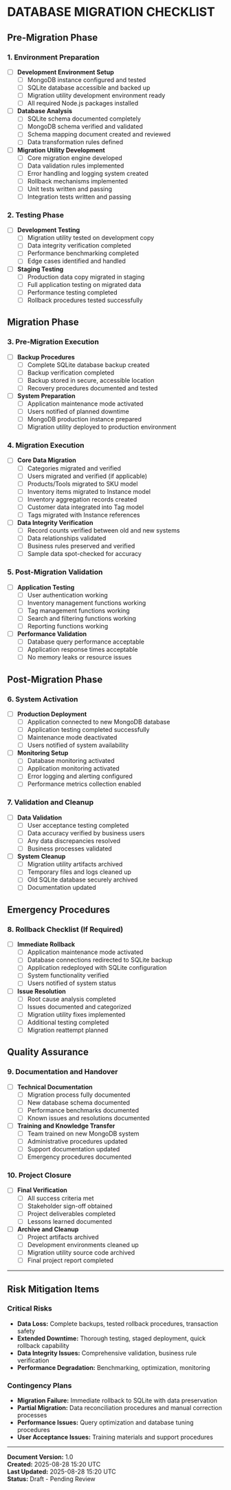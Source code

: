 # DATABASE MIGRATION CHECKLIST

## Pre-Migration Phase

### 1. Environment Preparation
- [ ] **Development Environment Setup**
  - [ ] MongoDB instance configured and tested
  - [ ] SQLite database accessible and backed up
  - [ ] Migration utility development environment ready
  - [ ] All required Node.js packages installed

- [ ] **Database Analysis**
  - [ ] SQLite schema documented completely
  - [ ] MongoDB schema verified and validated
  - [ ] Schema mapping document created and reviewed
  - [ ] Data transformation rules defined

- [ ] **Migration Utility Development**
  - [ ] Core migration engine developed
  - [ ] Data validation rules implemented
  - [ ] Error handling and logging system created
  - [ ] Rollback mechanisms implemented
  - [ ] Unit tests written and passing
  - [ ] Integration tests written and passing

### 2. Testing Phase
- [ ] **Development Testing**
  - [ ] Migration utility tested on development copy
  - [ ] Data integrity verification completed
  - [ ] Performance benchmarking completed
  - [ ] Edge cases identified and handled

- [ ] **Staging Testing**
  - [ ] Production data copy migrated in staging
  - [ ] Full application testing on migrated data
  - [ ] Performance testing completed
  - [ ] Rollback procedures tested successfully

## Migration Phase

### 3. Pre-Migration Execution
- [ ] **Backup Procedures**
  - [ ] Complete SQLite database backup created
  - [ ] Backup verification completed
  - [ ] Backup stored in secure, accessible location
  - [ ] Recovery procedures documented and tested

- [ ] **System Preparation**
  - [ ] Application maintenance mode activated
  - [ ] Users notified of planned downtime
  - [ ] MongoDB production instance prepared
  - [ ] Migration utility deployed to production environment

### 4. Migration Execution
- [ ] **Core Data Migration**
  - [ ] Categories migrated and verified
  - [ ] Users migrated and verified (if applicable)
  - [ ] Products/Tools migrated to SKU model
  - [ ] Inventory items migrated to Instance model
  - [ ] Inventory aggregation records created
  - [ ] Customer data integrated into Tag model
  - [ ] Tags migrated with Instance references

- [ ] **Data Integrity Verification**
  - [ ] Record counts verified between old and new systems
  - [ ] Data relationships validated
  - [ ] Business rules preserved and verified
  - [ ] Sample data spot-checked for accuracy

### 5. Post-Migration Validation
- [ ] **Application Testing**
  - [ ] User authentication working
  - [ ] Inventory management functions working
  - [ ] Tag management functions working
  - [ ] Search and filtering functions working
  - [ ] Reporting functions working

- [ ] **Performance Validation**
  - [ ] Database query performance acceptable
  - [ ] Application response times acceptable
  - [ ] No memory leaks or resource issues

## Post-Migration Phase

### 6. System Activation
- [ ] **Production Deployment**
  - [ ] Application connected to new MongoDB database
  - [ ] Application testing completed successfully
  - [ ] Maintenance mode deactivated
  - [ ] Users notified of system availability

- [ ] **Monitoring Setup**
  - [ ] Database monitoring activated
  - [ ] Application monitoring activated
  - [ ] Error logging and alerting configured
  - [ ] Performance metrics collection enabled

### 7. Validation and Cleanup
- [ ] **Data Validation**
  - [ ] User acceptance testing completed
  - [ ] Data accuracy verified by business users
  - [ ] Any data discrepancies resolved
  - [ ] Business processes validated

- [ ] **System Cleanup**
  - [ ] Migration utility artifacts archived
  - [ ] Temporary files and logs cleaned up
  - [ ] Old SQLite database securely archived
  - [ ] Documentation updated

## Emergency Procedures

### 8. Rollback Checklist (If Required)
- [ ] **Immediate Rollback**
  - [ ] Application maintenance mode activated
  - [ ] Database connections redirected to SQLite backup
  - [ ] Application redeployed with SQLite configuration
  - [ ] System functionality verified
  - [ ] Users notified of system status

- [ ] **Issue Resolution**
  - [ ] Root cause analysis completed
  - [ ] Issues documented and categorized
  - [ ] Migration utility fixes implemented
  - [ ] Additional testing completed
  - [ ] Migration reattempt planned

## Quality Assurance

### 9. Documentation and Handover
- [ ] **Technical Documentation**
  - [ ] Migration process fully documented
  - [ ] New database schema documented
  - [ ] Performance benchmarks documented
  - [ ] Known issues and resolutions documented

- [ ] **Training and Knowledge Transfer**
  - [ ] Team trained on new MongoDB system
  - [ ] Administrative procedures updated
  - [ ] Support documentation updated
  - [ ] Emergency procedures documented

### 10. Project Closure
- [ ] **Final Verification**
  - [ ] All success criteria met
  - [ ] Stakeholder sign-off obtained
  - [ ] Project deliverables completed
  - [ ] Lessons learned documented

- [ ] **Archive and Cleanup**
  - [ ] Project artifacts archived
  - [ ] Development environments cleaned up
  - [ ] Migration utility source code archived
  - [ ] Final project report completed

---

## Risk Mitigation Items

### Critical Risks
- **Data Loss:** Complete backups, tested rollback procedures, transaction safety
- **Extended Downtime:** Thorough testing, staged deployment, quick rollback capability
- **Data Integrity Issues:** Comprehensive validation, business rule verification
- **Performance Degradation:** Benchmarking, optimization, monitoring

### Contingency Plans
- **Migration Failure:** Immediate rollback to SQLite with data preservation
- **Partial Migration:** Data reconciliation procedures and manual correction processes
- **Performance Issues:** Query optimization and database tuning procedures
- **User Acceptance Issues:** Training materials and support procedures

---

**Document Version:** 1.0  
**Created:** 2025-08-28 15:20 UTC  
**Last Updated:** 2025-08-28 15:20 UTC  
**Status:** Draft - Pending Review
